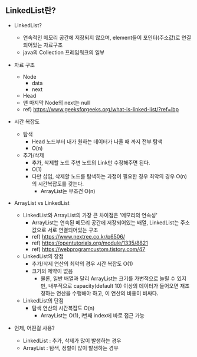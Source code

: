 ## LinkedList란?
* LinkedList?
  - 연속적인 메모리 공간에 저장되지 않으며, element들이 포인터(주소값)로 연결되어있는 자료구조
  - java의 Collection 프레임워크의 일부
* 자료 구조
  - Node
    + data
    + next
  - Head
  - 맨 마지막 Node의 next는 null
  - ref) https://www.geeksforgeeks.org/what-is-linked-list/?ref=lbp

* 시간 복잡도
  - 탐색
    + Head 노드부터 내가 원하는 데이터가 나올 때 까지 전부 탐색
    + O(n)
  - 추가/삭제
    + 추가, 삭제할 노드 주변 노드의 Link만 수정해주면 된다.
    + O(1)
    + 다만 삽입, 삭제할 노드를 탐색하는 과정이 필요한 경우 최악의 경우 O(n)의 시간복잡도를 갖는다.
      + ArrayList는 무조건 O(n)
* ArrayList vs LinkedList
  - LinkedList와 ArrayList의 가장 큰 차이점은 '메모리의 연속성'
    + ArrayList는 연속된 메모리 공간에 저장되어있는 배열, LinkedList는 주소값으로 서로 연결되어있는 구조
    + ref) https://www.nextree.co.kr/p6506/
    + ref) https://opentutorials.org/module/1335/8821
    + ref) https://webprogramcustom.tistory.com/47
  - LinkedList의 장점
    + 추가/삭제 연산의 최악의 경우 시간 복잡도 O(1)
    + 크기의 제약이 없음
      + 물론, 일반 배열과 달리 ArrayList는 크기를 가변적으로 늘릴 수 있지만, 내부적으로 capacity(default 10) 이상의 데이터가 들어오면 재조정하는 연산을 수행해야 하고, 이 연산의 비용이 비싸다.
  - LinkedList의 단점
    + 탐색 연산의 시간복잡도 O(n)
      + ArrayList는 O(1), i번째 index에 바로 접근 가능
* 언제, 어떤걸 사용?
  - LinkedList : 추가, 삭제가 많이 발생하는 경우
  - ArrayList : 탐색, 정렬이 많이 발생하는 경우
